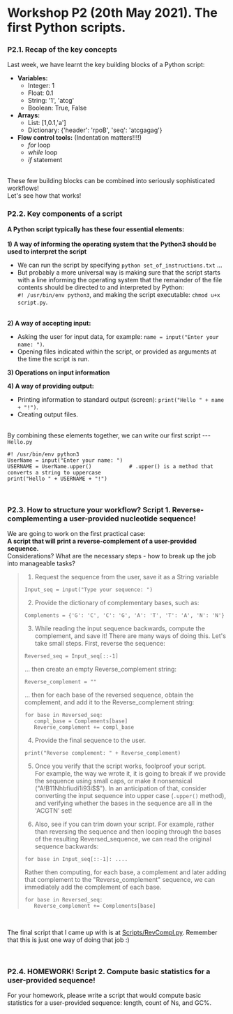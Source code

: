# Workshop P2 (20th May 2021). The first Python scripts.
  
### P2.1. Recap of the key concepts
Last week, we have learnt the key building blocks of a Python script:  
* **Variables:**  
  * Integer: 1
  * Float: 0.1
  * String: '1', 'atcg'
  * Boolean: True, False
* **Arrays:**  
  * List: [1,0.1,'a']
  * Dictionary: {'header': 'rpoB', 'seq': 'atcgagag'}
* **Flow control tools:** (Indentation matters!!!!)
  * *for* loop  
  * *while* loop  
  * *if* statement  
  
&nbsp;  
These few building blocks can be combined into seriously sophisticated workflows!  
Let's see how that works!
&nbsp;  
  
### P2.2. Key components of a script
**A Python script typically has these four essential elements:**  
&nbsp;  
**1) A way of informing the operating system that the Python3 should be used to interpret the script**  
  * We can run the script by specifying `python set_of_instructions.txt` ...   
  * But probably a more universal way is making sure that the script starts with a line informing the operating system that the remainder of the file contents should be directed to and interpreted by Python:  
  `#! /usr/bin/env python3`, and making the script executable: `chmod u+x script.py`.  
&nbsp;  
  
**2) A way of accepting input:**  
  * Asking the user for input data, for example: `name = input("Enter your name: ")`.  
  * Opening files indicated within the script, or provided as arguments at the time the script is run.
&nbsp;  
  
**3) Operations on input information**
&nbsp;  
    
**4) A way of providing output:**  
  * Printing information to standard output (screen): `print("Hello " + name + "!")`.  
  * Creating output files.  
&nbsp;  
  
By combining these elements together, we can write our first script --- `Hello.py`
```
#! /usr/bin/env python3
UserName = input("Enter your name: ")
USERNAME = UserName.upper()            # .upper() is a method that converts a string to uppercase
print("Hello " + USERNAME + "!")
```  
&nbsp;  
  
### P2.3. How to structure your workflow? Script 1. Reverse-complementing a user-provided nucleotide sequence!
  
We are going to work on the first practical case:  
**A script that will print a reverse-complement of a user-provided sequence.**  
Considerations?  What are the necessary steps - how to break up the job into manageable tasks?
&nbsp;   
> 1. Request the sequence from the user, save it as a String variable
> ```
> Input_seq = input("Type your sequence: ")
> ```  
>  
> 2. Provide the dictionary of complementary bases, such as:
> ```
> Complements = {'G': 'C', 'C': 'G', 'A': 'T', 'T': 'A', 'N': 'N'}
> ```
>  
> 3. While reading the input sequence backwards, compute the complement, and save it! There are many ways of doing this. Let's take small steps. First, reverse the sequence:
> ```
> Reversed_seq = Input_seq[::-1]
> ```  
> ... then create an empty Reverse_complement string:
> ```
> Reverse_complement = ""
> ```  
> ... then for each base of the reversed sequence, obtain the complement, and add it to the Reverse_complement string:
> ```
> for base in Reversed_seq:
>    compl_base = Complements[base]
>    Reverse_complement += compl_base
> ```
> 
> 4. Provide the final sequence to the user.
> ```
> print("Reverse complement: " + Reverse_complement)
> ```
>  
> 5. Once you verify that the script works, foolproof your script.   
> For example, the way we wrote it, it is going to break if we provide the sequence using small caps, or make it nonsensical ("A!B11Nhbfiudi1i93i$$"). In an anticipation of that, consider converting the input sequence into upper case (`.upper()` method), and verifying whether the bases in the sequence are all in the 'ACGTN' set!
> 
> 
> 6. Also, see if you can trim down your script.
> For example, rather than reversing the sequence and then looping through the bases of the resulting Reversed_sequence, we can read the original sequence backwards:
> ```
> for base in Input_seq[::-1]: ....
> ```
> Rather then computing, for each base, a complement and later adding that complement to the "Reverse_complement" sequence, we can immediately add the complement of each base.
> ```
> for base in Reversed_seq:
>    Reverse_complement += Complements[base]
> ```
  
&nbsp;   
  
The final script that I came up with is at [Scripts/RevCompl.py](Scripts/RevCompl.py). Remember that this is just one way of doing that job :)
  
&nbsp;   
  
  
### P2.4. HOMEWORK! Script 2. Compute basic statistics for a user-provided sequence!

For your homework, please write a script that would compute basic statistics for a user-provided sequence: length, count of Ns, and GC%.  
  
